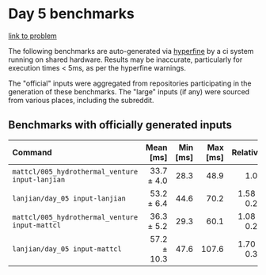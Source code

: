 # Day 5 benchmarks

[link to problem](http://adventofcode.com/2021/day/5)

The following benchmarks are auto-generated via [hyperfine](https://github.com/sharkdp/hyperfine) by a ci system running on shared hardware. Results may be inaccurate, particularly for execution times < 5ms, as per the hyperfine warnings.

The "official" inputs were aggregated from repositories participating in the generation of these benchmarks. The "large" inputs (if any) were sourced from various places, including the subreddit.

## Benchmarks with officially generated inputs
| Command | Mean [ms] | Min [ms] | Max [ms] | Relative |
|:---|---:|---:|---:|---:|
| `mattcl/005_hydrothermal_venture input-lanjian` | 33.7 ± 4.0 | 28.3 | 48.9 | 1.00 |
| `lanjian/day_05 input-lanjian` | 53.2 ± 6.4 | 44.6 | 70.2 | 1.58 ± 0.27 |
| `mattcl/005_hydrothermal_venture input-mattcl` | 36.3 ± 5.2 | 29.3 | 60.1 | 1.08 ± 0.20 |
| `lanjian/day_05 input-mattcl` | 57.2 ± 10.3 | 47.6 | 107.6 | 1.70 ± 0.37 |
